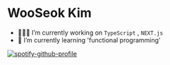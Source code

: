 # WooSeok Kim 

- 💁🏻‍♂️ I’m currently working on `TypeScript` , `NEXT.js`
- 👀 I’m currently learning 'functional programming'

[![spotify-github-profile](https://spotify-github-profile.kittinanx.com/api/view?uid=31fpcsjbu55vlrcrmkluu4gpmbzm&cover_image=true&theme=natemoo-re&show_offline=false&background_color=121212&interchange=true&bar_color=53b14f&bar_color_cover=true)](https://spotify-github-profile.kittinanx.com/api/view?uid=31fpcsjbu55vlrcrmkluu4gpmbzm&redirect=true)
